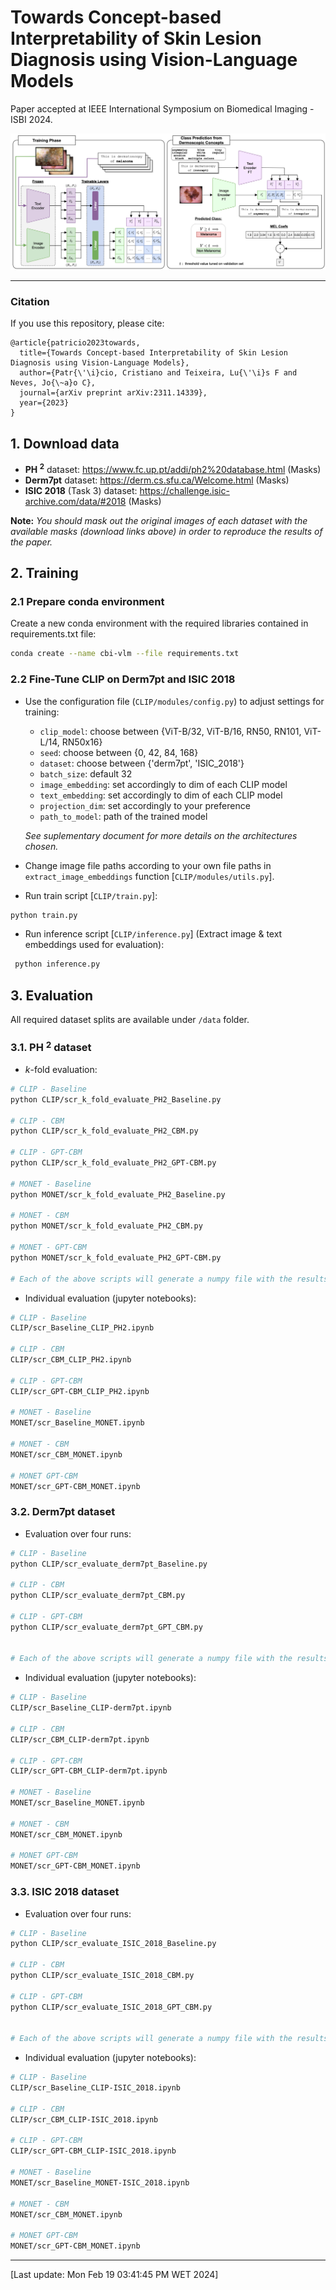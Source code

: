 # Towards Concept-based Interpretability of Skin Lesion Diagnosis using Vision-Language Models

Paper accepted at IEEE International Symposium on Biomedical Imaging - ISBI 2024.

<img title="ISBI 2024" alt="Towards Concept-based Interpretability of Skin Lesion Diagnosis using Vision-Language Models" src="assets/model_architecture.png">

---

### Citation

If you use this repository, please cite:

```
@article{patricio2023towards,
  title={Towards Concept-based Interpretability of Skin Lesion Diagnosis using Vision-Language Models},
  author={Patr{\'\i}cio, Cristiano and Teixeira, Lu{\'\i}s F and Neves, Jo{\~a}o C},
  journal={arXiv preprint arXiv:2311.14339},
  year={2023}
}
```

## 1. Download data
- **PH $^2$** dataset: https://www.fc.up.pt/addi/ph2%20database.html (Masks)
- **Derm7pt** dataset: https://derm.cs.sfu.ca/Welcome.html (Masks) 
- **ISIC 2018** (Task 3) dataset: https://challenge.isic-archive.com/data/#2018 (Masks)

**Note:** *You should mask out the original images of each dataset with the available masks (download links above) in order to reproduce the results of the paper.*


## 2. Training 
### 2.1 Prepare conda environment

Create a new conda environment with the required libraries contained in requirements.txt file:

```bash
conda create --name cbi-vlm --file requirements.txt
```
### 2.2 Fine-Tune CLIP on Derm7pt and ISIC 2018

- Use the configuration file (`CLIP/modules/config.py`) to adjust settings for training:
    - `clip_model`: choose between {ViT-B/32, ViT-B/16, RN50, RN101, ViT-L/14, RN50x16}
    - `seed`: choose between {0, 42, 84, 168}
    - `dataset`: choose between {'derm7pt', 'ISIC_2018'}
    - `batch_size`: default 32
    - `image_embedding`: set accordingly to dim of each CLIP model
    - `text_embedding`: set accordingly to dim of each CLIP model
    - `projection_dim`: set accordingly to your preference
    - `path_to_model`: path of the trained model 

    *See suplementary document for more details on the architectures chosen.*

- Change image file paths according to your own file paths in `extract_image_embeddings` function [`CLIP/modules/utils.py`].

- Run train script [`CLIP/train.py`]:
 ```python
 python train.py
 ```

- Run inference script [`CLIP/inference.py`] (Extract image & text embeddings used for evaluation):
```python
 python inference.py
```

## 3. Evaluation

All required dataset splits are available under `/data` folder.

### 3.1. PH $^2$ dataset

- $k$-fold evaluation:

```bash
# CLIP - Baseline
python CLIP/scr_k_fold_evaluate_PH2_Baseline.py

# CLIP - CBM
python CLIP/scr_k_fold_evaluate_PH2_CBM.py

# CLIP - GPT-CBM
python CLIP/scr_k_fold_evaluate_PH2_GPT-CBM.py

# MONET - Baseline
python MONET/scr_k_fold_evaluate_PH2_Baseline.py

# MONET - CBM
python MONET/scr_k_fold_evaluate_PH2_CBM.py

# MONET - GPT-CBM
python MONET/scr_k_fold_evaluate_PH2_GPT-CBM.py

# Each of the above scripts will generate a numpy file with the results. Read the file to analyze the results.
```

- Individual evaluation (jupyter notebooks):
```bash
# CLIP - Baseline
CLIP/scr_Baseline_CLIP_PH2.ipynb

# CLIP - CBM
CLIP/scr_CBM_CLIP_PH2.ipynb

# CLIP - GPT-CBM
CLIP/scr_GPT-CBM_CLIP_PH2.ipynb

# MONET - Baseline
MONET/scr_Baseline_MONET.ipynb

# MONET - CBM
MONET/scr_CBM_MONET.ipynb

# MONET GPT-CBM
MONET/scr_GPT-CBM_MONET.ipynb
```

### 3.2. Derm7pt dataset

- Evaluation over four runs:

```bash
# CLIP - Baseline
python CLIP/scr_evaluate_derm7pt_Baseline.py

# CLIP - CBM
python CLIP/scr_evaluate_derm7pt_CBM.py

# CLIP - GPT-CBM
python CLIP/scr_evaluate_derm7pt_GPT_CBM.py


# Each of the above scripts will generate a numpy file with the results. Read the file to analyze the results.
```

- Individual evaluation (jupyter notebooks):
```bash
# CLIP - Baseline
CLIP/scr_Baseline_CLIP-derm7pt.ipynb

# CLIP - CBM
CLIP/scr_CBM_CLIP-derm7pt.ipynb

# CLIP - GPT-CBM
CLIP/scr_GPT-CBM_CLIP-derm7pt.ipynb

# MONET - Baseline
MONET/scr_Baseline_MONET.ipynb

# MONET - CBM
MONET/scr_CBM_MONET.ipynb

# MONET GPT-CBM
MONET/scr_GPT-CBM_MONET.ipynb
```

### 3.3. ISIC 2018 dataset

- Evaluation over four runs:

```bash
# CLIP - Baseline
python CLIP/scr_evaluate_ISIC_2018_Baseline.py

# CLIP - CBM
python CLIP/scr_evaluate_ISIC_2018_CBM.py

# CLIP - GPT-CBM
python CLIP/scr_evaluate_ISIC_2018_GPT_CBM.py


# Each of the above scripts will generate a numpy file with the results. Read the file to analyze the results.
```

- Individual evaluation (jupyter notebooks):
```bash
# CLIP - Baseline
CLIP/scr_Baseline_CLIP-ISIC_2018.ipynb

# CLIP - CBM
CLIP/scr_CBM_CLIP-ISIC_2018.ipynb

# CLIP - GPT-CBM
CLIP/scr_GPT-CBM_CLIP-ISIC_2018.ipynb

# MONET - Baseline
MONET/scr_Baseline_MONET-ISIC_2018.ipynb

# MONET - CBM
MONET/scr_CBM_MONET.ipynb

# MONET GPT-CBM
MONET/scr_GPT-CBM_MONET.ipynb
```

---

[Last update: Mon Feb 19 03:41:45 PM WET 2024]
